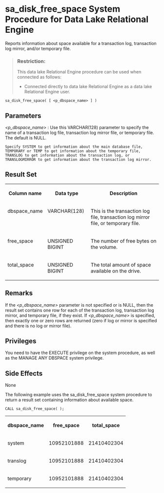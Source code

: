 <!-- loio3be5b0046c5f10148d0cfa4686fbb0ce -->

# sa\_disk\_free\_space System Procedure for Data Lake Relational Engine

Reports information about space available for a transaction log, transaction log mirror, and/or temporary file.



> ### Restriction:  
> This data lake Relational Engine procedure can be used when connected as follows:
> 
> -   Connected directly to data lake Relational Engine as a data lake Relational Engine user.



```
sa_disk_free_space( [ <p_dbspace_name> ] )
```



## Parameters

  *<p\_dbspace\_name\>* 
 :   Use this VARCHAR\(128\) parameter to specify the name of a transaction log file, transaction log mirror file, or temporary file. The default is NULL.

    Specify SYSTEM to get information about the main database file, TEMPORARY or TEMP to get information about the temporary file, TRANSLOG to get information about the transaction log, or TRANSLOGMIRROR to get information about the transaction log mirror.

 

## Result Set


<table>
<tr>
<th valign="top">

Column name



</th>
<th valign="top">

Data type



</th>
<th valign="top">

Description



</th>
</tr>
<tr>
<td valign="top">

dbspace\_name



</td>
<td valign="top">

VARCHAR\(128\)



</td>
<td valign="top">

This is the transaction log file, transaction log mirror file, or temporary file.



</td>
</tr>
<tr>
<td valign="top">

free\_space



</td>
<td valign="top">

UNSIGNED BIGINT



</td>
<td valign="top">

The number of free bytes on the volume.



</td>
</tr>
<tr>
<td valign="top">

total\_space



</td>
<td valign="top">

UNSIGNED BIGINT



</td>
<td valign="top">

The total amount of space available on the drive.



</td>
</tr>
</table>



## Remarks

If the *<p\_dbspace\_name\>* parameter is not specified or is NULL, then the result set contains one row for each of the transaction log, transaction log mirror, and temporary file, if they exist. If *<p\_dbspace\_name\>* is specified, then exactly one or zero rows are returned \(zero if log or mirror is specified and there is no log or mirror file\).



## Privileges

You need to have the EXECUTE privilege on the system procedure, as well as the MANAGE ANY DBSPACE system privilege.



## Side Effects

None



The following example uses the sa\_disk\_free\_space system procedure to return a result set containing information about available space.

```
CALL sa_disk_free_space( );
```


<table>
<tr>
<th valign="top">

dbspace\_name



</th>
<th valign="top">

free\_space



</th>
<th valign="top">

total\_space



</th>
</tr>
<tr>
<td valign="top">

system



</td>
<td valign="top">

10952101888



</td>
<td valign="top">

21410402304



</td>
</tr>
<tr>
<td valign="top">

translog



</td>
<td valign="top">

10952101888



</td>
<td valign="top">

21410402304



</td>
</tr>
<tr>
<td valign="top">

temporary



</td>
<td valign="top">

10952101888



</td>
<td valign="top">

21410402304



</td>
</tr>
</table>

